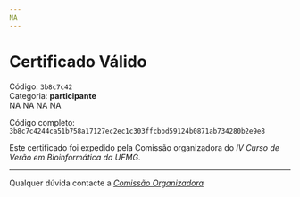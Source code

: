 ```yaml
---
NA
---
```


# Certificado Válido

Código: `3b8c7c42`<br>
Categoria: **participante**<br>
NA
NA
NA
NA


Código completo: `3b8c7c4244ca51b758a17127ec2ec1c303ffcbbd59124b0871ab734280b2e9e8`


Este certificado foi expedido pela Comissão organizadora do *IV Curso de Verão em Bioinformática da UFMG*.

----

Qualquer dúvida contacte a [_Comissão Organizadora_](<mailto:cursobioinfoufmg@gmail.com$subject=[Certificados]>)


